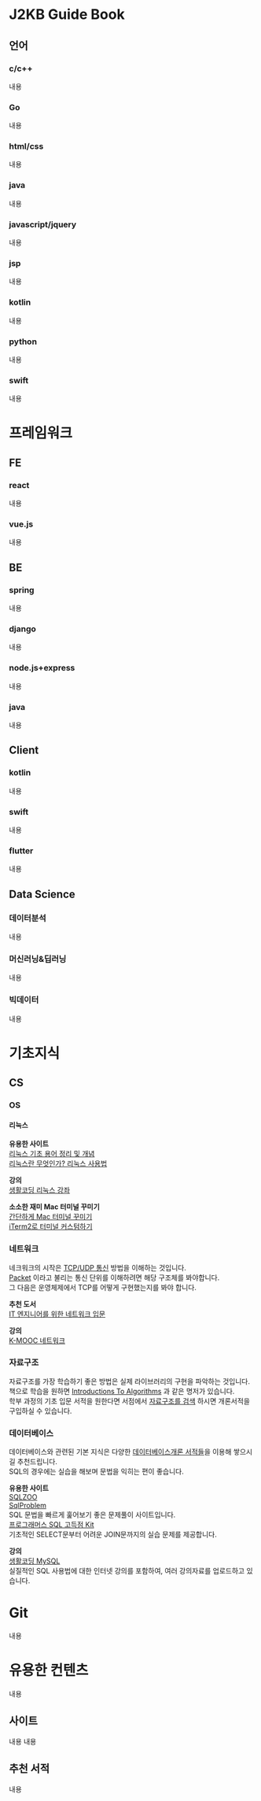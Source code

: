# J2KB Guide Book

## 언어
### c/c++
내용
### Go
내용
### html/css
내용
### java
내용
### javascript/jquery
내용
### jsp
내용
### kotlin
내용
### python
내용
### swift
내용

# 프레임워크

## FE
### react
내용
### vue.js
내용

## BE
### spring
내용
### django
내용
### node.js+express
내용
### java
내용

## Client
### kotlin
내용
### swift
내용
### flutter
내용

## Data Science
### 데이터분석
내용
### 머신러닝&딥러닝
내용
### 빅데이터
내용

# 기초지식

## CS
### OS
#### 리눅스
  **유용한 사이트**  
  [리눅스 기초 용어 정리 및 개념](https://yoon-developer.tistory.com/41)  
  [리눅스란 무엇인가? 리눅스 사용법](https://m.blog.naver.com/sincc0715/221806244606)
    
  **강의**  
  [생활코딩 리눅스 강좌](https://www.inflearn.com/course/%EC%83%9D%ED%99%9C%EC%BD%94%EB%94%A9-%EB%A6%AC%EB%88%85%EC%8A%A4-%EA%B0%95%EC%A2%8C)
 
  **소소한 재미 Mac 터미널 꾸미기**  
  [간단하게 Mac 터미널 꾸미기](https://velog.io/@hyunwoodev/%EA%B0%84%EB%8B%A8%ED%95%98%EA%B2%8C-Mac-%ED%84%B0%EB%AF%B8%EB%84%90-%EA%BE%B8%EB%AF%B8%EA%B8%B0)  
  [iTerm2로 터미널 커스텀하기](https://ooeunz.tistory.com/21)
### 네트워크
  네크워크의 시작은 [TCP/UDP 통신](https://github.com/torvalds/linux/blob/master/net/ipv4/tcp.c) 방법을 이해하는 것입니다.  
  [Packet](https://github.com/torvalds/linux/blob/master/include/linux/skbuff.h) 이라고 불리는 통신 단위를 이해하려면 해당 구조체를 봐야합니다.  
  그 다음은 운영체제에서 TCP를 어떻게 구현했는지를 봐야 합니다.

  **추천 도서**  
  [IT 엔지니어를 위한 네트워크 입문](https://www.aladin.co.kr/shop/wproduct.aspx?start=short&ItemId=254155831)

  **강의**  
  [K-MOOC 네트워크](http://www.kmooc.kr/courses?search_query=%EB%84%A4%ED%8A%B8%EC%9B%8C%ED%81%AC)
### 자료구조
  자료구조를 가장 학습하기 좋은 방법은 실제 라이브러리의 구현을 파악하는 것입니다.  
  책으로 학습을 원하면 [Introductions To Algorithms](https://www.aladin.co.kr/shop/wproduct.aspx?ItemId=560889) 과 같은 명저가 있습니다.  
  학부 과정의 기초 입문 서적을 원한다면 서점에서 [자료구조를 검색](https://www.aladin.co.kr/search/wsearchresult.aspx?SearchTarget=All&SearchWord=%EC%9E%90%EB%A3%8C%EA%B5%AC%EC%A1%B0&x=0&y=0) 하시면 개론서적을 구입하실 수 있습니다.
### 데이터베이스
  데이터베이스와 관련된 기본 지식은 다양한 [데이터베이스개론 서적들](https://www.aladin.co.kr/search/wsearchresult.aspx?SearchTarget=All&SearchWord=%EB%8D%B0%EC%9D%B4%ED%84%B0%EB%B2%A0%EC%9D%B4%EC%8A%A4&x=0&y=0)을 이용해 쌓으시길 추천드립니다.  
  SQL의 경우에는 실습을 해보며 문법을 익히는 편이 좋습니다.

  **유용한 사이트**  
  [SQLZOO](https://sqlzoo.net/wiki/SQL_Tutorial)  
  [SqlProblem](http://ww1.sqlproblem.net/)  
  SQL 문법을 빠르게 훑어보기 좋은 문제풀이 사이트입니다.  
  [프로그래머스 SQL 고득점 Kit](https://programmers.co.kr/learn/challenges?tab=sql_practice_kit)  
  기초적인 SELECT문부터 어려운 JOIN문까지의 실습 문제를 제공합니다.

  **강의**  
  [생활코딩 MySQL](https://opentutorials.org/course/195)  
  실질적인 SQL 사용법에 대한 인터넷 강의를 포함하여, 여러 강의자료를 업로드하고 있습니다.
  

# Git
내용

# 유용한 컨텐츠
내용
## 사이트
내용
내용
## 추천 서적
내용

